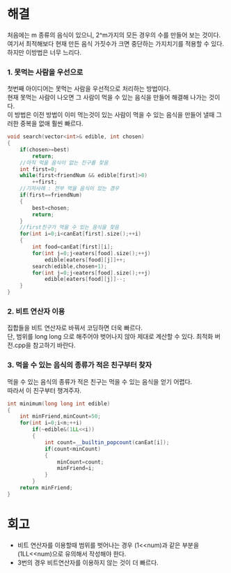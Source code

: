 # 해결 
처음에는 m 종류의 음식이 있으니, 2^m가지의 모든 경우의 수를 만들어 보는 것이다.  
여기서 최적해보다 현재 만든 음식 가짓수가 크면 중단하는 가지치기를 적용할 수 있다.  
하지만 이방법은 너무 느리다.  
### 1. 못먹는 사람을 우선으로
첫번째 아이디어는 못먹는 사람을 우선적으로 처리하는 방법이다.  
현재 못먹는 사람이 나오면 그 사람이 먹을 수 있는 음식을 만들어 해결해 나가는 것이다.  
이 방법은 이전 방법이 이미 먹는것이 있는 사람이 먹을 수 있는 음식을 만들어 낼때 그러한 중복을 없애 훨씬 빠르다.  
```c++
void search(vector<int>& edible, int chosen)
{
    if(chosen>=best)
        return;
    //아직 먹을 음식이 없는 친구를 찾음
    int first=0;
    while(first<friendNum && edible[first]>0)
        ++first;
    //기저사례 : 전부 먹을 음식이 있는 경우
    if(first==friendNum)
    {
        best=chosen;
        return;
    }
    //first친구가 먹을 수 있는 음식을 찾음
    for(int i=0;i<canEat[first].size();++i)
    {
        int food=canEat[first][i];
        for(int j=0;j<eaters[food].size();++j)
            edible[eaters[food][j]]++;
        search(edible,chosen+1);
        for(int j=0;j<eaters[food].size();++j)
            edible[eaters[food][j]]--;
    }
}
```
### 2. 비트 연산자 이용
집합들을 비트 연산자로 바꿔서 코딩하면 더욱 빠르다.  
단, 범위를 long long 으로 해주어야 벗어나지 않아 제대로 계산할 수 있다.
최적화 버전.cpp을 참고하기 바란다.  
### 3. 먹을 수 있는 음식의 종류가 적은 친구부터 찾자
먹을 수 있는 음식의 종류가 적은 친구는 먹을 수 있는 음식을 얻기 어렵다.  
따라서 이 친구부터 챙겨주자.  
```c++
int minimum(long long int edible)
{
    int minFriend,minCount=50;
    for(int i=0;i<n;++i)
        if(~edible&(1LL<<i))
        {
            int count=__builtin_popcount(canEat[i]);
            if(count<minCount)
            {
                minCount=count;
                minFriend=i;
            }
        }
    return minFriend;
}
```

# 회고
- 비트 연산자를 이용할때 범위를 벗어나는 경우 (1<<num)과 같은 부분을 (1LL<<num)으로 유의해서 작성해야 한다.
- 3번의 경우 비트연산자를 이용하지 않는 것이 더 빠르다.  
